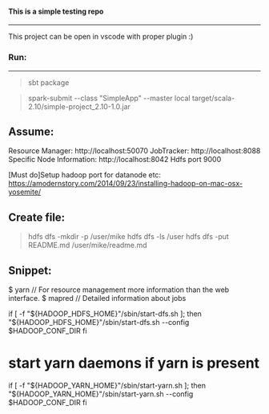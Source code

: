 #### This is a simple testing repo
----------------------------------
This project can be open in vscode with proper plugin :)

### Run:
--------
> sbt package

> spark-submit --class "SimpleApp" --master local target/scala-2.10/simple-project_2.10-1.0.jar

## Assume:
Resource Manager: http://localhost:50070
JobTracker: http://localhost:8088
Specific Node Information: http://localhost:8042
Hdfs port 9000

[Must do]Setup hadoop port for datanode etc:
https://amodernstory.com/2014/09/23/installing-hadoop-on-mac-osx-yosemite/

Create file:
------------

> hdfs dfs -mkdir -p /user/mike
> hdfs dfs -ls /user
> hdfs dfs -put README.md /user/mike/readme.md

Snippet:
--------
$ yarn  // For resource management more information than the web interface. 
$ mapred  // Detailed information about jobs

if [ -f "${HADOOP_HDFS_HOME}"/sbin/start-dfs.sh ]; then
  "${HADOOP_HDFS_HOME}"/sbin/start-dfs.sh --config $HADOOP_CONF_DIR
fi

# start yarn daemons if yarn is present
if [ -f "${HADOOP_YARN_HOME}"/sbin/start-yarn.sh ]; then
  "${HADOOP_YARN_HOME}"/sbin/start-yarn.sh --config $HADOOP_CONF_DIR
fi

